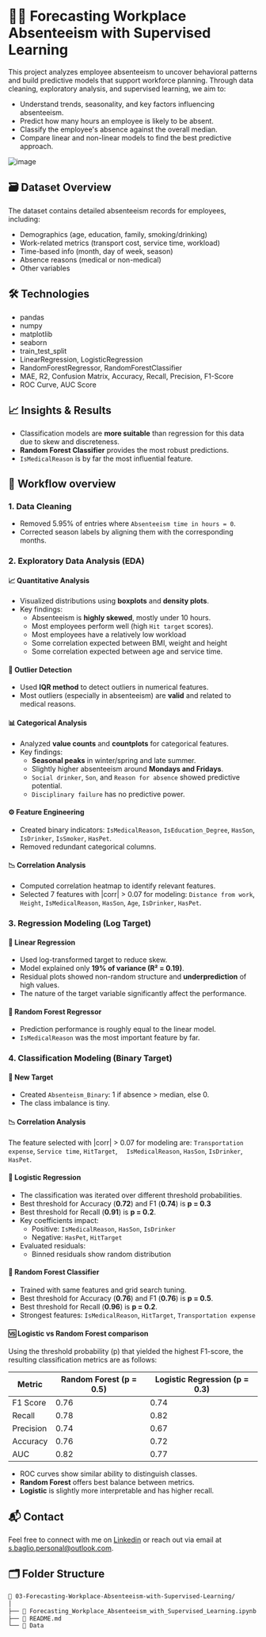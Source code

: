 # 🧑‍💼  Forecasting Workplace Absenteeism with Supervised Learning

This project analyzes employee absenteeism to uncover behavioral patterns and build predictive models that support workforce planning. Through data cleaning, exploratory analysis, and supervised learning, we aim to:

- Understand trends, seasonality, and key factors influencing absenteeism.
- Predict how many hours an employee is likely to be absent.
- Classify the employee's absence against the overall median.
- Compare linear and non-linear models to find the best predictive approach.

![image](https://github.com/user-attachments/assets/b56d5e4c-9d3c-4a38-a49b-84c849e7b46e)

## 🗃️ Dataset Overview

The dataset contains detailed absenteeism records for employees, including:

  - Demographics (age, education, family, smoking/drinking)
  - Work-related metrics (transport cost, service time, workload)
  - Time-based info (month, day of week, season)
  - Absence reasons (medical or non-medical)
  - Other variables

## 🛠️ Technologies
- pandas
- numpy
- matplotlib
- seaborn
- train_test_split
- LinearRegression, LogisticRegression
- RandomForestRegressor, RandomForestClassifier
- MAE, R2, Confusion Matrix, Accuracy, Recall, Precision, F1-Score
- ROC Curve, AUC Score

## 📈 Insights & Results

- Classification models are **more suitable** than regression for this data due to skew and discreteness.
- **Random Forest Classifier** provides the most robust predictions.
- `IsMedicalReason` is by far the most influential feature.

## 🧱 Workflow overview

### 1. Data Cleaning

- Removed 5.95% of entries where `Absenteeism time in hours = 0`.
- Corrected season labels by aligning them with the corresponding months.

### 2. Exploratory Data Analysis (EDA)

#### 📈 Quantitative Analysis

- Visualized distributions using **boxplots** and **density plots**.
- Key findings:
  - Absenteeism is **highly skewed**, mostly under 10 hours.
  - Most employees perform well (high `Hit target` scores).
  - Most employees have a relatively low workload
  - Some correlation expected between BMI, weight and height
  - Some correlation expected between age and service time.

#### 🚨 Outlier Detection

- Used **IQR method** to detect outliers in numerical features.
- Most outliers (especially in absenteeism) are **valid** and related to medical reasons.

#### 📊 Categorical Analysis

- Analyzed **value counts** and **countplots** for categorical features.
- Key findings:
  - **Seasonal peaks** in winter/spring and late summer.
  - Slightly higher absenteeism around **Mondays and Fridays**.
  - `Social drinker`, `Son`, and `Reason for absence` showed predictive potential.
  - `Disciplinary failure` has no predictive power.

#### ⚙️ Feature Engineering

- Created binary indicators: `IsMedicalReason`, `IsEducation_Degree`, `HasSon`, `IsDrinker`, `IsSmoker`, `HasPet`.
- Removed redundant categorical columns.

#### 📉 Correlation Analysis

- Computed correlation heatmap to identify relevant features.
- Selected 7 features with |corr| > 0.07 for modeling: `Distance from work`, `Height`, `IsMedicalReason`, `HasSon`, `Age`, `IsDrinker`, `HasPet`.


### 3. Regression Modeling (Log Target)

#### 🔹 Linear Regression

- Used log-transformed target to reduce skew.
- Model explained only **19% of variance (R² = 0.19)**.
- Residual plots showed non-random structure and **underprediction** of high values.
- The nature of the target variable significantly affect the performance.

#### 🔸 Random Forest Regressor

- Prediction performance is roughly equal to the linear model.
- `IsMedicalReason` was the most important feature by far.

### 4. Classification Modeling (Binary Target)

#### 🎯 New Target

- Created `Absenteism_Binary`: 1 if absence > median, else 0.
- The class imbalance is tiny.

#### 📉 Correlation Analysis
The feature selected with |corr| > 0.07 for modeling are: `Transportation expense`, `Service time`, `HitTarget`, `  IsMedicalReason`, `HasSon`, `IsDrinker`, `HasPet`.

#### 🔹 Logistic Regression

- The classification was iterated over different threshold probabilities.
- Best threshold for Accuracy (**0.72**) and F1 (**0.74**) is **p = 0.3**
- Best threshold for Recall (**0.91**) is **p = 0.2**.
- Key coefficients impact:
  - Positive: `IsMedicalReason`, `HasSon`, `IsDrinker`
  - Negative: `HasPet`, `HitTarget`
- Evaluated residuals:
  - Binned residuals show random distribution


#### 🔸 Random Forest Classifier

- Trained with same features and grid search tuning.
- Best threshold for Accuracy (**0.76**) and F1 (**0.76**) is **p = 0.5**.
- Best threshold for Recall (**0.96**) is **p = 0.2**.
- Strongest features: `IsMedicalReason`, `HitTarget`, `Transportation expense`

#### 🆚 Logistic vs Random Forest comparison

Using the threshold probability (p) that yielded the highest F1-score, the resulting classification metrics are as follows:

| Metric      | Random Forest (p = 0.5) | Logistic Regression (p = 0.3)|
|-------------|---------------|---------------------|
| F1 Score    |  0.76        | 0.74                |
| Recall      | 0.78          | 0.82              |
| Precision   |  0.74        | 0.67                |
| Accuracy    |  0.76        | 0.72                |
| AUC         |  0.82        | 0.77                |

- ROC curves show similar ability to distinguish classes.
- **Random Forest** offers best balance between metrics.
- **Logistic** is slightly more interpretable and has higher recall.

## 📬 Contact
Feel free to connect with me on [Linkedin](https://www.linkedin.com/in/stefano-baglio/) or reach out via email at s.baglio.personal@outlook.com.


## 🗂️ Folder Structure

```bash
📁 03-Forecasting-Workplace-Absenteeism-with-Supervised-Learning/
│
├── 📓 Forecasting_Workplace_Absenteeism_with_Supervised_Learning.ipynb
├── 📄 README.md
└── 📁 Data



